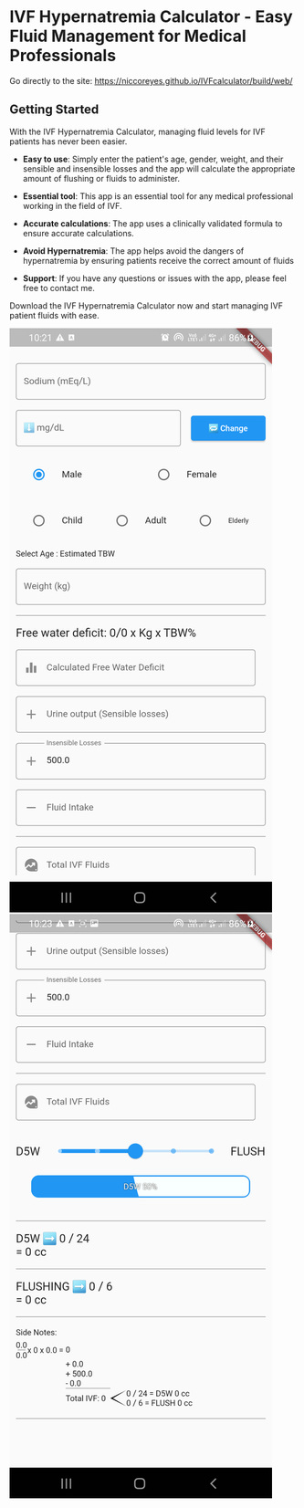 # IVF Hypernatremia Calculator - Easy Fluid Management for Medical Professionals

Go directly to the site:
https://niccoreyes.github.io/IVFcalculator/build/web/

## Getting Started
With the IVF Hypernatremia Calculator, managing fluid levels for IVF patients has never been easier.

* **Easy to use**: Simply enter the patient's age, gender, weight, and their sensible and insensible losses and the app will calculate the appropriate amount of flushing or fluids to administer.

* **Essential tool**: This app is an essential tool for any medical professional working in the field of IVF.

* **Accurate calculations**: The app uses a clinically validated formula to ensure accurate calculations.

* **Avoid Hypernatremia**: The app helps avoid the dangers of hypernatremia by ensuring patients receive the correct amount of fluids

* **Support**: If you have any questions or issues with the app, please feel free to contact me.

Download the IVF Hypernatremia Calculator now and start managing IVF patient fluids with ease.

![Picture that shows the value fields](screenshots/Screenshot_20230122-222151.png)
![Picture that shows Slider for adjusting](screenshots/Screenshot_20230122-222309.png)